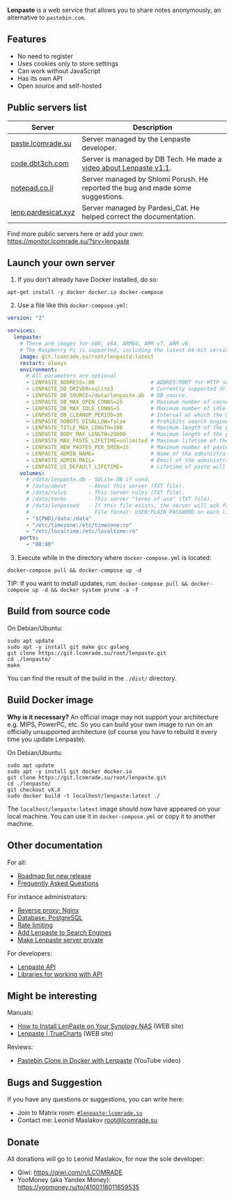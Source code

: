 **Lenpaste** is a web service that allows you to share notes anonymously, an alternative to `pastebin.com`.


## Features
- No need to register
- Uses cookies only to store settings
- Can work without JavaScript
- Has its own API
- Open source and self-hosted



## Public servers list
| Server                                             | Description                                                                                                       |
| ---------------------------------------------------| ----------------------------------------------------------------------------------------------------------------- |
| [paste.lcomrade.su](https://paste.lcomrade.su)     | Server managed by the Lenpaste developer.                                                                         |
| [code.dbt3ch.com](https://code.dbt3ch.com)         | Server is managed by DB Tech. He made a [video about Lenpaste v1.1](https://www.youtube.com/watch?v=YxcHxsZHh9A). |
| [notepad.co.il](https://notepad.co.il)             | Server managed by Shlomi Porush. He reported the bug and made some suggestions.                                   |
| [lenp.pardesicat.xyz](https://lenp.pardesicat.xyz) | Server managed by Pardesi_Cat. He helped correct the documentation.                                               |

Find more public servers here or add your own: https://monitor.lcomrade.su/?srv=lenpaste



## Launch your own server
1. If you don't already have Docker installed, do so:
```
apt-get install -y docker docker.io docker-compose
```

2. Use a file like this `docker-compose.yml`:
```yaml
version: "2"

services:
  lenpaste:
	# There are images for x86, x64, ARM64, ARM v7, ARM v6.
	# The Raspberry Pi is supported, including the latest 64-bit versions.
    image: git.lcomrade.su/root/lenpaste:latest
    restart: always
    environment:
      # All parameters are optional
      - LENPASTE_ADDRESS=:80                  # ADDRES:PORT for HTTP server.
      - LENPASTE_DB_DRIVER=sqlite3            # Currently supported drivers: 'sqlite3' and 'postgres'.
      - LENPASTE_DB_SOURCE=/data/lenpaste.db  # DB source.
      - LENPASTE_DB_MAX_OPEN_CONNS=25         # Maximum number of connections to the database.
      - LENPASTE_DB_MAX_IDLE_CONNS=5          # Maximum number of idle connections to the database.
      - LENPASTE_DB_CLEANUP_PERIOD=3h         # Interval at which the DB is cleared of expired but not yet deleted pastes.
      - LENPASTE_ROBOTS_DISALLOW=false        # Prohibits search engine crawlers from indexing site using robots.txt file.
      - LENPASTE_TITLE_MAX_LENGTH=100         # Maximum length of the paste title. If 0 disable title, if -1 disable length limit.
      - LENPASTE_BODY_MAX_LENGTH=20000        # Maximum length of the paste body. If -1 disable length limit. Can't be -1.
      - LENPASTE_MAX_PASTE_LIFETIME=unlimited # Maximum lifetime of the paste. Examples: 10m, 1h 30m, 12h, 7w, 30d, 365d.
      - LENPASTE_NEW_PASTES_PER_5MIN=15       # Maximum number of paste that can be created in 5 minutes from one IP. If 0 disable rate-limit.
      - LENPASTE_ADMIN_NAME=                  # Name of the administrator of this server.
      - LENPASTE_ADMIN_MAIL=                  # Email of the administrator of this server.
      - LENPASTE_UI_DEFAULT_LIFETIME=         # Lifetime of paste will be set by default in WEB interface. Examples: 10min, 1h, 1d, 2w, 6mon, 1y.
    volumes:
      # /data/lenpaste.db - SQLite DB if used.
      # /data/about       - About this server (TXT file).
      # /data/rules       - This server rules (TXT file).
      # /data/terms       - This server "terms of use" (TXT file).
      # /data/lenpasswd   - If this file exists, the server will ask for auth to create new pastes.
      #                     File format: USER:PLAIN_PASSWORD on each line.
      - "${PWD}/data:/data"
      - "/etc/timezone:/etc/timezone:ro"
      - "/etc/localtime:/etc/localtime:ro"
    ports:
      - "80:80"
```

3. Execute while in the directory where `docker-compose.yml` is located:
```
docker-compose pull && docker-compose up -d
```

TIP: If you want to install updates, run: `docker-compose pull && docker-compose up -d && docker system prune -a -f`



## Build from source code
On Debian/Ubuntu:
```
sudo apt update
sudo apt -y install git make gcc golang
git clone https://git.lcomrade.su/root/lenpaste.git
cd ./lenpaste/
make
```

You can find the result of the build in the `./dist/` directory.



## Build Docker image
**Why is it necessary?**
An official image may not support your architecture e.g. MIPS, PowerPC, etc.
So you can build your own image to run on an officially unsupported architecture
(of course you have to rebuild it every time you update Lenpaste).

On Debian/Ubuntu:
```
sudo apt update
sudo apt -y install git docker docker.io
git clone https://git.lcomrade.su/root/lenpaste.git
cd ./lenpaste/
git checkout vX.X
sudo docker build -t localhost/lenpaste:latest ./
```

The `localhost/lenpaste:latest` image should now have appeared on your local machine.
You can use it in `docker-compose.yml` or copy it to another machine.



## Other documentation
For all:
- [Roadmap for new release](ROADMAP.md)
- [Frequently Asked Questions](FAQ.md)

For instance administrators:
- [Reverse proxy: Nginx](docs/reverse_proxy_nginx.md)
- [Database: PostgreSQL](docs/db_postgresql.md)
- [Rate limiting](docs/ratelimits.md)
- [Add Lenpaste to Search Engines](docs/search_engines.md)
- [Make Lenpaste server private](docs/private_server.md)

For developers:
- [Lenpaste API](https://paste.lcomrade.su/docs/apiv1)
- [Libraries for working with API](https://paste.lcomrade.su/docs/api_libs)



## Might be interesting
Manuals:
- [How to Install LenPaste on Your Synology NAS](https://mariushosting.com/how-to-install-lenpaste-on-your-synology-nas/) (WEB site)
- [Lenpaste | TrueCharts](https://truecharts.org/docs/charts/incubator/lenpaste/) (WEB site)

Reviews:
- [Pastebin Clone in Docker with Lenpaste](https://www.youtube.com/watch?v=YxcHxsZHh9A) (YouTube video)



## Bugs and Suggestion
If you have any questions or suggestions, you can write here:
- Join to Matrix room: [`#lenpaste:lcomrade.su`](https://matrix.to/#/#lenpaste:lcomrade.su)
- Contact me: Leonid Maslakov <root@lcomrade.su>



## Donate
All donations will go to Leonid Maslakov, for now the sole developer:
- Qiwi: https://qiwi.com/n/LCOMRADE
- YooMoney (aka Yandex Money): https://yoomoney.ru/to/4100118011659535
